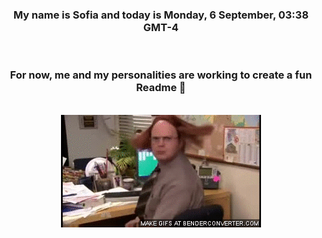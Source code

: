 


<div align="center">
<h3 >My name is Sofia and today is Monday, 6 September, 03:38 GMT-4</h3><br>
<h3 >For now, me and my personalities are working to create a fun Readme 👋
</h3><br>
<img src='img/dwight.gif' alt='working...'/>
</div>
